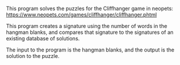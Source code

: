 This program solves the puzzles for the Cliffhanger game in neopets:
https://www.neopets.com/games/cliffhanger/cliffhanger.phtml

This program creates a signature using the number of words in the hangman blanks, and compares that signature to the signatures of an existing database of solutions.

The input to the program is the hangman blanks, and the output is the solution to the puzzle.
